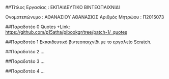 ##Τίτλος Εργασίας : ΕΚΠΑΙΔΕΥΤΙΚΟ ΒΙΝΤΕΟΠΑΙΧΝΙΔΙ

Ονοματεπώνυμο : ΑΘΑΝΑΣΙΟΥ ΑΘΑΝΑΣΙΟΣ 
Αριθμός Μητρώου : Π2015073

##Παραδοτέο 0
Quotes
+Link: https://github.com/p15atha/pibookgr/tree/patch-1/_quotes

##Παραδοτέο 1
Εκπαιδευτικό βιντεοπαιχνίδι με το εργαλείο Scratch.

##Παραδοτέο 2
...

##Παραδοτέο 3
...

##Παραδοτέο 4
...
